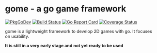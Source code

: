 # gome - a go game framework
[![PkgGoDev](https://pkg.go.dev/badge/github.com/GomeBox/gome)](https://pkg.go.dev/github.com/GomeBox/gome) [![Build Status](https://travis-ci.com/GomeBox/gome.svg?branch=main)](https://travis-ci.com/GomeBox/gome) [![Go Report Card](https://goreportcard.com/badge/github.com/GomeBox/gome)](https://goreportcard.com/report/github.com/GomeBox/gome) [![Coverage Status](https://coveralls.io/repos/github/GomeBox/gome/badge.png?branch=main&service=github)](https://coveralls.io/github/GomeBox/gome?branch=main&service=github)

gome is a lightweight framework to develop 2D games with go. It focuses on usability.

**It is still in a very early stage and not yet ready to be used**
